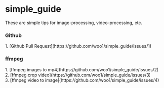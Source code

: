 # simple_guide
These are simple tips for image-processing, video-processing, etc.<br>
<h3>Github</h3>
1. [Github Pull Request](https://github.com/woo1/simple_guide/issues/1)<br>

<h3>ffmpeg</h3>
1. [ffmpeg images to mp4](https://github.com/woo1/simple_guide/issues/2)<br>
2. [ffmpeg crop video](https://github.com/woo1/simple_guide/issues/3)<br>
3. [ffmpeg video to image](https://github.com/woo1/simple_guide/issues/4)
